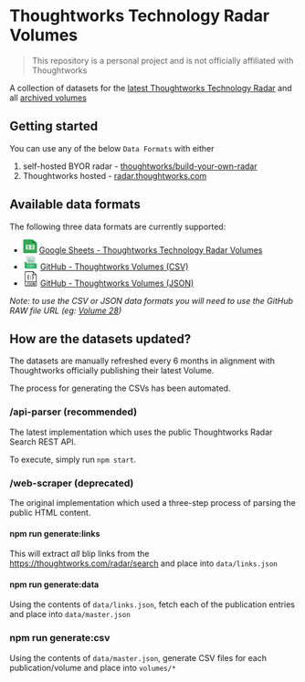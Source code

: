 # Thoughtworks Technology Radar Volumes

> This repository is a personal project and is not officially affiliated with Thoughtworks

A collection of datasets for the [latest Thoughtworks Technology Radar](https://www.thoughtworks.com/radar) and all [archived volumes](https://www.thoughtworks.com/radar/archive)

## Getting started

You can use any of the below `Data Formats` with either

1.  self-hosted BYOR radar - [thoughtworks/build-your-own-radar](https://github.com/thoughtworks/build-your-own-radar#using-csv-data)
2.  Thoughtworks hosted - [radar.thoughtworks.com](https://radar.thoughtworks.com/)

## Available data formats

The following three data formats are currently supported:

-   <img src="./assets/google-sheets-icon.svg" width="24" height="24" alt="Google Sheets" /> [Google Sheets - Thoughtworks Technology Radar Volumes](https://docs.google.com/spreadsheets/d/1VRXOw7EUGBIeM8Khd5GFocxOWT59HRJtqs9-WbB61FI/edit?usp=sharing)
-   <img src="./assets/csv-icon.png" width="26" height="26" alt="CSV"></img> [GitHub - Thoughtworks Volumes (CSV)](https://github.com/setchy/thoughtworks-tech-radar-volumes/tree/main/volumes/csv)
-   <img src="./assets/json-icon.png" width="26" height="26" alt="JSON"></img> [GitHub - Thoughtworks Volumes (JSON)](https://github.com/setchy/thoughtworks-tech-radar-volumes/tree/main/volumes/json)

_Note: to use the CSV or JSON data formats you will need to use the GitHub RAW file URL (eg: [Volume 28](<https://raw.githubusercontent.com/setchy/thoughtworks-tech-radar-volumes/main/volumes/csv/Thoughtworks%20Technology%20Radar%20Volume%2028%20(Apr%202023).csv>))_

## How are the datasets updated?

The datasets are manually refreshed every 6 months in alignment with Thoughtworks officially publishing their latest Volume.

The process for generating the CSVs has been automated.

### /api-parser (recommended)

The latest implementation which uses the public Thoughtworks Radar Search REST API.

To execute, simply run `npm start`.

### /web-scraper (deprecated)

The original implementation which used a three-step process of parsing the public HTML content.

#### npm run generate:links

This will extract _all_ blip links from the https://thoughtworks.com/radar/search and place into `data/links.json`

#### npm run generate:data

Using the contents of `data/links.json`, fetch each of the publication entries and place into `data/master.json`

### npm run generate:csv

Using the contents of `data/master.json`, generate CSV files for each publication/volume and place into `volumes/*`
